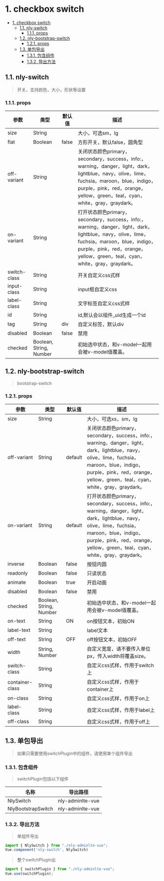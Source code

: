 # 1. checkbox switch
<!-- TOC -->

- [1. checkbox switch](#1-checkbox-switch)
    - [1.1. nly-switch](#11-nly-switch)
        - [1.1.1. props](#111-props)
    - [1.2. nly-bootstrap-switch](#12-nly-bootstrap-switch)
        - [1.2.1. props](#121-props)
    - [1.3. 单包导出](#13-单包导出)
        - [1.3.1. 包含组件](#131-包含组件)
        - [1.3.2. 导出方法](#132-导出方法)

<!-- /TOC -->
## 1.1. nly-switch

> 开关，支持颜色，大小，形状等设置

### 1.1.1. props

参数 | 类型 |  默认值 | 描述
-|-|-|-
size | String |  | 大小，可选sm，lg
flat | Boolean | false | 方形开关，默认false，圆角型
off-variant | String |  | 关闭状态颜色primary，secondary，success，info:，warning，danger，light，dark，lightblue，navy，olive，lime，fuchsia，maroon，blue，indigo，purple，pink，red，orange，yellow，green，teal，cyan，white，gray，graydark。
on-variant | String |  | 打开状态颜色primary，secondary，success，info:，warning，danger，light，dark，lightblue，navy，olive，lime，fuchsia，maroon，blue，indigo，purple，pink，red，orange，yellow，green，teal，cyan，white，gray，graydark。
switch-class | String |  | 开关自定义css式样
input-class | String |  | input框自定义css
label-class | String |  | 文字标签自定义css式样
id | String |  | id,默认会以组件_uid生成一个id
tag | String | div | 自定义标签，默认div
disabled | Boolean | false | 禁用
checked | Boolean, String, Number |  | 初始选中状态，和v-model一起用会被v-model值覆盖。

## 1.2. nly-bootstrap-switch

> bootstrap-switch

### 1.2.1. props

参数 | 类型 |  默认值 | 描述
-|-|-|-
size | String |  | 大小，可选xs，sm，lg
off-variant | String | default | 关闭状态颜色primary，secondary，success，info:，warning，danger，light，dark，lightblue，navy，olive，lime，fuchsia，maroon，blue，indigo，purple，pink，red，orange，yellow，green，teal，cyan，white，gray，graydark。
on-variant | String | default | 打开状态颜色primary，secondary，success，info:，warning，danger，light，dark，lightblue，navy，olive，lime，fuchsia，maroon，blue，indigo，purple，pink，red，orange，yellow，green，teal，cyan，white，gray，graydark。
inverse | Boolean | false | 按钮内圆
readonly | Boolean | false | 只读状态
animate | Boolean | true | 开启动画
disabled | Boolean | false | 禁用
checked | Boolean, String, Number |  | 初始选中状态，和v-model一起用会被v-model值覆盖。
on-text | String | ON | on按钮文本，初始ON
label-text | String |  | label文本
off-text | String | OFF | off按钮文本，初始OFF
width | String, Number |  | 自定义宽度，请不要传入单位px，传入width将覆盖size。
switch-class | String |  | 自定义css式样，作用于switch上
container-class | String |  | 自定义css式样，作用于container上
on-class | String |  | 自定义css式样，作用于on上
label-class | String |  | 自定义css式样，作用于label上
off-class | String |  | 自定义css式样，作用于off上

## 1.3. 单包导出

> 如果只需要使用switchPlugin中的组件，请使用单个组件导出

### 1.3.1. 包含组件

> switchPlugin包括以下组件

名称 | 导出路径
-|-
NlySwitch | nly-adminlte-vue
NlyBootstrapSwitch | nly-adminlte-vue

### 1.3.2. 导出方法

> 单组件导出

```js
import { NlySwitch } from "./nly-adminlte-vue";
Vue.component('nly-switch', NlySwitch)
```

> 整个switchPlugin出

```js
import { switchPlugin } from "./nly-adminlte-vue";
Vue.use(switchPlugin);
```

